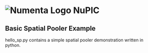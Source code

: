 # ![Numenta Logo](http://numenta.org/images/numenta-icon128.png) NuPIC

## Basic Spatial Pooler Example

hello_sp.py contains a simple spatial pooler demonstration written in python.

